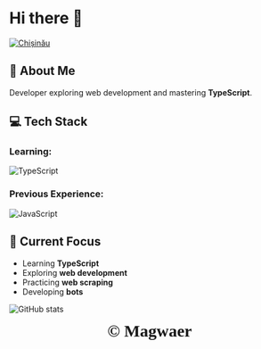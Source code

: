 # Hi there 👋

[![Chișinău](https://badgen.net/badge/Chișinău/Republic%20of%20Moldova?color=cyan&scale=2&style=flat)](https://playing-with-fastapi.vercel.app/weather/chisinau)


## 🚀 About Me
Developer exploring web development and mastering **TypeScript**.

## 💻 Tech Stack

### Learning:
![TypeScript](https://shields.io/badge/TypeScript-3178C6?logo=TypeScript&logoColor=FFF&style=flat-square)

### Previous Experience:
![JavaScript](https://shields.io/badge/JavaScript-F7DF1E?logo=JavaScript&logoColor=000&style=flat-square)

## 🌱 Current Focus
- Learning **TypeScript**
- Exploring **web development**
- Practicing **web scraping**
- Developing **bots**

![GitHub stats](https://github-readme-stats.vercel.app/api?username=magwaer-dev&show_icons=true&theme=tokyonight)

<div align="center" style="font-size: 30px; font-family: Papyrus,fantasy;">
<b>&copy; Magwaer</b>
</div>
